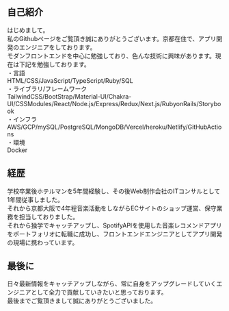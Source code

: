 ## 自己紹介
はじめまして。<br>
私のGithubページをご覧頂き誠にありがとうございます。京都在住で、アプリ開発のエンジニアをしております。<br> 
モダンフロントエンドを中心に勉強しており、色んな技術に興味があります。現在は下記を勉強しております。<br>
・言語<br>
HTML/CSS/JavaScript/TypeScript/Ruby/SQL<br>
・ライブラリ/フレームワーク<br>
TailwindCSS/BootStrap/Material-UI/Chakra-UI/CSSModules/React/Node.js/Express/Redux/Next.js/RubyonRails/Storybook<br>
・インフラ<br>
AWS/GCP/mySQL/PostgreSQL/MongoDB/Vercel/heroku/Netlify/GitHubActions<br>
・環境<br>
Docker<br>
## 経歴
学校卒業後ホテルマンを5年間経験し、その後Web制作会社のITコンサルとして1年間従事しました。<br>
それから京都大阪で4年程音楽活動をしながらECサイトのショップ運営、保守業務を担当しておりました。<br>
それから独学でキャッチアップし、SpotifyAPIを使用した音楽レコメンドアプリをポートフォリオに転職に成功し、フロントエンドエンジニアとしてアプリ開発の現場に携わっています。<br>
## 最後に
日々最新情報をキャッチアップしながら、常に自身をアップグレードしていくエンジニアとして全力で貢献していきたいと思っております。<br>
最後までご覧頂きまして誠にありがとうございました。



<!---
SyoInoue/SyoInoue is a ✨ special ✨ repository because its `README.md` (this file) appears on your GitHub profile.
You can click the Preview link to take a look at your changes.
--->
